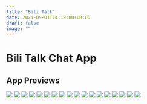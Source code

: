 ```yaml
---
title: "Bili Talk"
date: 2021-09-01T14:19:00+08:00
draft: false
image: ""
---
```


# Bili Talk Chat App

## App Previews

![](/project/bili_talk/pic_1.png)
![](/project/bili_talk/pic_2.png)
![](/project/bili_talk/pic_3.png)
![](/project/bili_talk/pic_4.png)
![](/project/bili_talk/pic_5.png)
![](/project/bili_talk/pic_6.png)
![](/project/bili_talk/pic_7.png)
![](/project/bili_talk/pic_8.png)
![](/project/bili_talk/pic_9.png)
![](/project/bili_talk/pic_10.png)
![](/project/bili_talk/pic_11.png)
![](/project/bili_talk/pic_12.png)
![](/project/bili_talk/pic_13.png)
![](/project/bili_talk/pic_14.png)
![](/project/bili_talk/pic_15.png)
![](/project/bili_talk/pic_16.png)
![](/project/bili_talk/pic_17.png)
![](/project/bili_talk/pic_18.png)